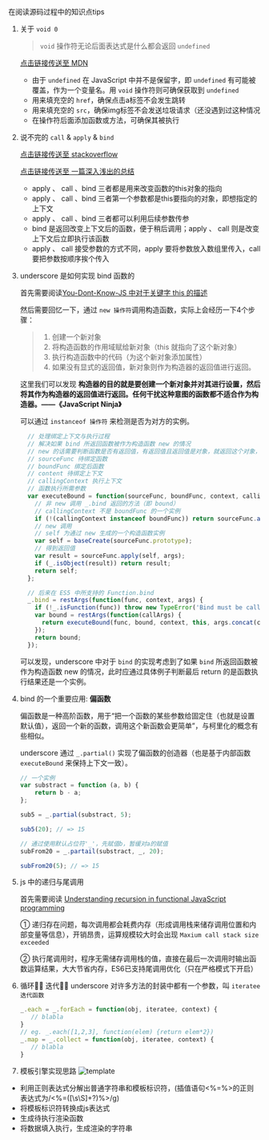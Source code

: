 在阅读源码过程中的知识点tips

1. 关于 `void 0`

   > `void` 操作符无论后面表达式是什么都会返回 `undefined`

   [点击链接传送至 MDN](https://developer.mozilla.org/en-US/docs/Web/JavaScript/Reference/Operators/void)

   - 由于 `undefined` 在 JavaScript 中并不是保留字，即 `undefined` 有可能被覆盖，作为一个变量名。用 `void` 操作符则可确保获取到 `undefined`
   - 用来填充空的 `href`，确保点击a标签不会发生跳转
   - 用来填充空的 `src`，确保img标签不会发送垃圾请求（还没遇到过这种情况
   - 在操作符后面添加函数或方法，可确保其被执行

2. 说不完的 `call` & `apply` & `bind`

   [点击链接传送至 stackoverflow](http://stackoverflow.com/questions/15455009/javascript-call-apply-vs-bind)

   [点击链接传送至 一篇深入浅出的总结](http://www.cnblogs.com/coco1s/p/4833199.html)

   - apply 、 call 、bind 三者都是用来改变函数的this对象的指向
   - apply 、 call 、bind 三者第一个参数都是this要指向的对象，即想指定的上下文
   - apply 、 call 、bind 三者都可以利用后续参数传参
   - bind 是返回改变上下文后的函数，便于稍后调用；apply 、 call 则是改变上下文后立即执行该函数
   - apply 、 call 接受参数的方式不同，apply 要将参数放入数组里传入，call 要把参数按顺序挨个传入

3. underscore 是如何实现 bind 函数的

   首先需要阅读[You-Dont-Know-JS 中对于关键字 this 的描述](https://github.com/getify/You-Dont-Know-JS/blob/master/this%20&%20object%20prototypes/README.md#you-dont-know-js-this--object-prototypes)

   然后需要回忆一下，通过 `new 操作符`调用构造函数，实际上会经历一下4个步骤：
   > 1. 创建一个新对象
   > 2. 将构造函数的作用域赋给新对象（this 就指向了这个新对象）
   > 3. 执行构造函数中的代码（为这个新对象添加属性）
   > 4. 如果没有显式的返回值，新对象则作为构造器的返回值进行返回。

   这里我们可以发现 **构造器的目的就是要创建一个新对象并对其进行设置，然后将其作为构造器的返回值进行返回。任何干扰这种意图的函数都不适合作为构造器。——《JavaScript Ninja》**

   可以通过 `instanceof 操作符` 来检测是否为对方的实例。

   ```javascript
     // 处理绑定上下文与执行过程
     // 解决如果 bind 所返回函数被作为构造函数 new 的情况
     // new 的话需要判断函数是否有返回值，有返回值且返回值是对象，就返回这个对象，否则要返回构造实例
     // sourceFunc 待绑定函数
     // boundFunc 绑定后函数
     // content 待绑定上下文
     // callingContext 执行上下文
     // 函数执行所需参数
     var executeBound = function(sourceFunc, boundFunc, context, callingContext, args) {
       // 非 new 调用 _.bind 返回的方法（即 bound）
       // callingContext 不是 boundFunc 的一个实例
       if (!(callingContext instanceof boundFunc)) return sourceFunc.apply(context, args);
       // new 调用
       // self 为通过 new 生成的一个构造函数实例
       var self = baseCreate(sourceFunc.prototype);
       // 得到返回值
       var result = sourceFunc.apply(self, args);
       if (_.isObject(result)) return result;
       return self;
     };

     // 后来在 ES5 中所支持的 Function.bind
     _.bind = restArgs(function(func, context, args) {
       if (!_.isFunction(func)) throw new TypeError('Bind must be called on a function');
       var bound = restArgs(function(callArgs) {
         return executeBound(func, bound, context, this, args.concat(callArgs));
       });
       return bound;
     });
   ```
   可以发现，underscore 中对于 `bind` 的实现考虑到了如果 `bind` 所返回函数被作为构造函数 new 的情况，此时应通过具体例子判断最后 return 的是函数执行结果还是一个实例。

4. bind 的一个重要应用: **偏函数**

   偏函数是一种高阶函数，用于“把一个函数的某些参数给固定住（也就是设置默认值），返回一个新的函数，调用这个新函数会更简单”，与柯里化的概念有些相似。

   underscore 通过 `_.partial()` 实现了偏函数的创造器（也是基于内部函数 `executeBound` 来保持上下文一致）。

   ```javascript
   // 一个实例
   var substract = function (a, b) {
       return b - a;
   };

   sub5 = _.partial(substract, 5);

   sub5(20); // => 15

   // 通过使用默认占位符'_'，先赋值b，暂缓对a的赋值
   subFrom20 = _.partail(substract, _, 20);

   subFrom20(5); // => 15
   ```

5. js 中的递归与尾调用

   首先需要阅读 [Understanding recursion in functional JavaScript programming](http://www.integralist.co.uk/posts/js-recursion.html)

   ① 递归存在问题，每次调用都会耗费内存（形成调用栈来储存调用位置和内部变量等信息），开销昂贵，运算规模较大时会出现 `Maxium call stack size exceeded`

   ② 执行尾调用时，程序无需储存调用栈的值，直接在最后一次调用时输出函数运算结果，大大节省内存，ES6已支持尾调用优化（只在严格模式下开启）

6. 循环🙅🏻‍ 迭代🙆🏻
   underscore 对许多方法的封装中都有一个参数，叫 `iteratee迭代函数`

   ```javascript
   _.each = _.forEach = function(obj, iteratee, context) {
      // blabla
   }
   // eg. _.each([1,2,3], function(elem) {return elem*2})
   _.map = _.collect = function(obj, iteratee, context) {
      // blabla
   }
   ```

7. 模板引擎实现思路
  ![template](http://o7ts2uaks.bkt.clouddn.com/%E6%A8%A1%E6%9D%BF%E5%BC%95%E6%93%8E.png)
  - 利用正则表达式分解出普通字符串和模板标识符，(插值语句<%=%>的正则表达式为/<%=([\s\S]+?)%>/g)
  - 将模板标识符转换成js表达式
  - 生成待执行渲染函数
  - 将数据填入执行，生成渲染的字符串

